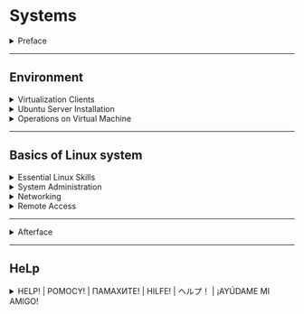 # Systems

<details>
<summary>Preface</summary>

The design of the software is subject to change,
so use common sense and know that Google is Your best friend.

</details>

***

## Environment

<details>
<summary>Virtualization Clients</summary>

Whoa, whoa, whoa, don't You forgot to download [Ubuntu Server] LTS iso?...
Good for You.

### VirtualBox Set up

Download VirtualBox:

- Visit the official VirtualBox website at https://www.virtualbox.org/.
- Navigate to the `Downloads` section.
- Choose the version of VirtualBox that corresponds to Your host operating system
(e.g., Windows, macOS, Linux, etc.).
- Click on the download link to start the download of the VirtualBox installer.

And now You (probably) can run virtualbox,
by windows search bar (WIN + Q and type in `VirtualBox` and click on `Oracle VM VirtualBox`).

Virtual Machine set up:

- Click on the `Quick create...` in the tools panel.
- Enter the name of the virtual machine.
- In the text box with the `ISO Image` name, enter the path to the .iso file.
- Check the box next to `Skip Unattended Instalation`.
- And click finish.

To configure the virtual machine, just right-click on it and select `Settings`.

To start the virtual machine,
just right-click on it and select `Start -> Normal Start`.

To turn off the virtual machine,
just right-click on it and select `Stop -> Power Off`.

You're done (need to celebrate with a NOT very large piece of cake)!

![Ups, the image is somewhere](./images/environment/virtualization_clients/virtualbox.png)

### Hyper-V Set up

First, You are obligated to have windows (10|11) pro.

- Open the `Control Panel` on Your Windows machine.
- Go to `Programs -> Programs and Features -> Turn Windows features on or off`.
- Scroll down and find `Hyper-V.`
- Check the box next to `Hyper-V` (and every subtree if windows is stupid)
and click `OK.`
- Windows will prompt You to restart Your computer. Save Your work and restart.

And now You (probably) can run Hyper-v,
by windows search bar (WIN + Q and type in `Hyper-v` and click on `Hyper-v Manager`).

Virtual Machine set up:

- Select a server,
it can be Your computer or another machine You can connect to.
The list of (currently) available servers is displayed in the left panel.
- Click on the `Quick create...` in the right panel.
- In the pop-up window, click on `_Local installation source`.
- Uncheck the box next to `Windows Secure Boot.`
- And select the .iso file on your local storage via button
`Change installation source`.
- That blue-filled button with `Create Virtual Machine` on it beckons you,
and you press it with an irresistible urge.

To configure the virtual machine, just right-click on it and select `Settings`.

To start the virtual machine, just right-click on it and select `Start`.

To turn off the virtual machine, just right-click on it and select `Turn off`.

You're done (need to celebrate with a very large piece of cake)!

![Ups, the image is somewhere](./images/environment/virtualization_clients/hyper-v.png)

</details>

<details>
<summary>Ubuntu Server Installation</summary>

### Installation

1. After you start up your VM by first,
select `Try or Install Ubuntu`.
1. Choose the language, and believe me,
sooner than later but you will change
the language of your system to English anyway,
so do not create problems for your future self
and choose the language right away
(But just don't choose British English, remember -
"coloUr" is the most evil thing you can meet in your life.).
1. `Continue without updating`.
1. If I were you, I'd leave keyboard configuration
as default, so just `Done`.
1. This is just a virtual machine installation,
so I don't think you need any proprietary drivers.
`Done`.
1. Wait 5 seconds for configuration and ~~`DonDoDon` :pouting_cat:~~ `Done`.
1. Configure your proxy, or just `Done`.
1. Wait 5 second for configuration and `Done`.
1. Configure storage, or `Done`.
1. You have second chance to configure storage,
or just `Done`.
1. Then `Continue` if you want installation to begin.
1. And after installation is complete, just click `Enter`.

### Partitioning in the installer

On the storage configuration page:

- Choice the drive that will be used as boot device.
- Press enter when you choice the drive name and select: `Use As Boot Device`.
- For a healthy and proper Linux installation you should create:
root ('/'), home ('/home') and boot ('/boot') partitions.
- Select free space point (under the drive name) and click on `Add GPT Partition`.
- Specify the size of the partition space.
- Select the `Mount` You want it to be.

After all Mounts get created with proper size, you're done with that section.

### Partitioning using LVM (Logical Volume Manager)

Soooo, why again You should make life more difficult for yourself and use LVM?
Ah, yeah, how can i forgor, to:

- Increase flexibility - You can easily add more space to an existing volume
by adding a new drive to the group.
- Improve performance - You can spread data between drives,
so also spread the reading of that data.
- Make the system more fault tolerance - create a mirroring for the logical volume
(space - 20G, but you can use as user only 10G).

To start use LVM:

- Select `Create volume group`.
- Check the devices You want to be in the group and click create.
- And after that You can use the free space of the group to create partitions
like in section above.

### Swap space

We all get hungry from time to time.
The operating system is no exception,
so we need to provide it with a special place
from which it can draw memory when it runs out of RAM.
That's what the swap space is made for.

So to specify the swap space:

- From the free space, select - `Create volume group`.
- Specify the size of the swap space
- In the section `Format`, choice - `swap`.

And that's all You need to create swap space.

### Example Storage Configuration

![Ups, the image is somewhere](./images/environment/ubuntu_server_installation/Example_storage_configuration.png)

To run machine the drive with grub should be on the first sata port (sata 0).

</details>

<details>
<summary>Operations on Virtual Machine</summary>

### Virtualbox

#### ***Network Configuration***

To specify the network adapter:
  
- Right-click on VM and select `Settings`.
- In the left panel select `Network`.
- Make the `Enable Network Adapter` checked.
- Select the type of adapter (`Attached to...`): NAT, Bridge, Hostonly.

The difference between them is that:

- Hostonly: VM has no access to the network, so only host can access it.
- Nat: the VM can be accessed only from the local network.
- Bridge: any machine on the internet can access the VM.

#### ***Creating a clone of the system***

To create a clone:

- Right-click on VM.
- Select `Clone...`.
- Name it and give the place for this clone.
- Decide if you want to keep MAC addresses for
network adapters or genrerate new ones.

It's your first clone (for this guide at least)!

#### ***Creating a snapshots***

To create a snapshot:

- On the right side of the VM board click on 3-dot menu.
- Select the `Snapshots` point.
- Click `Take` on the tools bar on the top.

It's your first snapshot (for this guide at least)!

### Hyper-v

#### ***Network-adapter Configuration***

To specify the network adapter:
  
- In the left panel `Virtual switch manager...`.
- And choice the type of switch:
external(bridge), internal(nat), private(hostonly).
- Then `OK`.
- Right-click on VM, `Settings...`.
- In hardware section, `Add hardware`.
- Select `Network adapter` and then `add`.
- Click on the adapter
- In drop-down menu `virtual switch` select
the switch you created in point 2.

#### ***Export of the system***

To export (create a clone):

- Right-click on VM.
- Select `Export...`.
- Select where to export

#### ***Creating a checkpoints***

To create a checkpoint (snapshot):

- Right-click on VM.
- Select `Checkpoint`.

#### ***Microsoft specials***

~~Why the f**k you always tend to have your own naming...~~

### Clone vs Snapshots

If the options to clone and make snapshot literally do the same thing,
then why do we have these options?

Snapshots are less large in space than clones
because they are incremental copies of a virtual machine's state.
This means that they only store the changes
that have been made to the virtual machine since the last snapshot was created.

But clones in exange can be transferred from one machine to another.

</details>

***

## Basics of Linux system

<details>
<summary>Essential Linux Skills</summary>

<div style="margin-left: 20px;">
<details>
<summary>First login to the sHELL</summary>

### Lame way to log in

When your coolers start spinning,
the rgb lights play all sorts of hues
and the screen shows a mysterious picture.

Welcome to the user login screen!
It should show something like this:

![Ups, the image is somewhere](./images/basics/essential_linux_skills/login_screen.png)

To log in,all you have to do is enter your login (username)
and then enter the most secret password the mind has ever had a chance to create.

And yes, that's all you had to do to complete this extremely hard subsection.

### Interesting way

Psst, psst, reader, do you like to remember passwords?

Yeah, me too. So why shouldn't we create additional login options?

You know, something like fido2, u2f security key,
or maybe we should use our own flesh for authentication?

First of all we must have some security authentication usb device.
It is a great pity that I do not have one.

In that case... We will use a simple usb drive!

We will use the [pam_usb] tool to achieve our destiny.

- Update the apt using `sudo apt update`.
- Install all packages form the instruction for `debian based` on [pam_usb].
- Also install make, gcc.
- Make `git clone 'link here'`.
- Move Yours current position to the pam_usb directory.
- Use `make` command.
- And `sudo make install`

All that's left to do is configure [pam_usb].

- Find the name of your us drive by `sudo fdisk -l`
- Find the name of user, who'll be log in by usb.
`getent passwd | awk -F: '$3 >= 1000 && $3 <= 60000 {print $1}'`
($3 = UID)
- Add the device using `sudo pamusb-conf --add-device YourDeviceName`
- And then user `sudo pamusb-conf --add-user YourUserName`
- The last task is to add our authentication method
so open file `/etc/pam.d/common-auth` via root
and add `auth sufficient pam_usb.so` to the top of the file.

The result of these efforts - will be a directory with a file on the drive:

![Ups, the image is somewhere](./images/basics/essential_linux_skills/password_usb0.png)

![Ups, the image is somewhere](./images/basics/essential_linux_skills/password_usb1.png)

And the login process now looks something like this:

![Ups, the image is somewhere](./images/basics/essential_linux_skills/login0.png)

![Ups, the image is somewhere](./images/basics/essential_linux_skills/login1.png)

</details>

<details>
<summary>Command line help</summary>

In this cruel world of injustice and suffering,
ahem... in our beloved linux (and especially ubuntu),
You, my amigo, definitely need reliable friends!

### man

First thing that you should recall when you encounter problems
(especially dementia) - man. Just write `man 'your command'`
and if man have something to say you, he will show you
the help instruction.

### tldr

better man

### A bit of luck

No one is ever privy to such details, but,
if the developer has sufficient knowledge in the field of UX,
then you can try your luck and simply write a command
without parameters. And if the front side of the coin shows an eagle,
it is even possible to see how to get help or maybe help itself.

![Ups, the image is somewhere](./images/basics/essential_linux_skills/help_itself.png)

### Uncle Google

You are desperate?
Want to find an answer?
Even more, you would like to find complete solution?

It's time to experience full power of internet,
we are going to use browser!

But before,... docker instalation!

- sudo apt install apt-transport-https ca-certificates curl software-properties-common
- curl -fsSL https://download.docker.com/linux/ubuntu/gpg | sudo apt-key add -
- sudo add-apt-repository "deb [arch=amd64]
https://download.docker.com/linux/ubuntu $(lsb_release -cs) stable"
- sudo apt update
- sudo apt install docker-ce

And now, installation and first run of perfect gui browser:
`sudo docker run -ti browsh/browsh https://youtube.com`.

Here we are on the best site of tutorials!

![Ups, the image is somewhere](./images/basics/essential_linux_skills/youtube_agreement.png)

*Mhm, youtube agreement, so..., I suppose*
*we just reject all of that. Aha, so i can't make any click*
*and tab also does not work...*

Solutions to this problem are not plentiful:

1. Connect to the our machine from the another machine with cursor.
1. Use keyboard-driven web-browser, e.g. elinks.

Personally, I prefer the first one.
But because the connection to the vm
is a separate point, you know where to find guide.

The result of our work is a beautiful and sharp vision of the internet:

![Ups, the image is somewhere](./images/basics/essential_linux_skills/youtube_cli.png)

</details>

<details>
<summary>Services and processes</summary>

### Processes

Most commonly used commands for processes,
definitely are: ps, kill, nice, and taskset.

#### ***ps***

ps — show a snapshot of current list of processes
(especially their pid).

`ps a` — to list entire list of processes.

#### ***kill***

kill — send a signal to a process.

`kill -KILL <PID>` — to kill the process
(similar to pkill).

`kill -STOP <PID>` — to stop the process.

`kill -CONT <PID>` — to continue the process.

#### ***nice***

nice — tool to change priority of process
(from -20 to 19)
(from max to min).

`nice --20 wget https://momcorp.com/playbot/hot-machines-without-secureboot.epub`
— this will execute this wget command (process) with the most high priority.

Or we can change nice index (usually in short - ni)
of the existant process — `sudo renice -n 5  -p 8721`.

Some notes:

- nice without sudo can set max 0 as ni.
- without sudo renice can only change
priority of the process to the lower value.

#### ***taskset***

We can assign a specific process to a specific CPU. So..., let's try it, I guess?

`taskset -p <PID>` — to show CPU affinity for the process.
E.g. return of the command 1f, that is equal to 00011111,
where the length of binary number if the number of the CPU,
and from the right to the left - attachment.
In this example process can be executed on:
CPU0, CPU1, CPU2, CPU3, CPU4.

To show the number of CPUs — `lscpu | grep ^CPU\\(s\\)`.

`taskset -p 0x5 <PID>` — assign CPU0, CPU2 to the process.

`taskset -c <CPU list> <PID>`.

`taskset -c 0,2 <PID>` — assign CPU0, CPU2 to the process

`taskset -c 0-2 <PID>` — assign CPU0, CPU1, CPU2 to the process

### Services

Linux users should be aware of certain service operations, such as:

- Enable service — `systemctl enable [--now] <Name of process>`
- Disable service — `systemctl disable [--now] <Name of process>`
- Start — `systemctl start <Name of process>`
- Stop — `systemctl stop <Name of process>`
- Restart — `systemctl restart <Name of process>`

</details>

<details>
<summary>Files and file systems</summary>

List of commands for this section: pwd, ls, cd, lsblk, mkfs.

#### ***pwd***

To show which directory you are currently in,
just type `pwd`

#### ***ls***

To show directory contents:

`ls` — shows all not hidden files and directories.

`ls -a` — shows all.

`ls -l` — like ls, but also shows size of the files,
their owners, permissions, last modification time.

#### ***cd***

To change your current possition — cd.

`cd <Path to the destination>`, path can be relative and global.

#### ***lsblk***

`lsblk -d` — show all drives.

`lsblk -d -o name,kname,fstype,size,type,rm,vendor,tran | grep -E 'usb|usb-c'` —
show only drives plugged by usb or usb-c.

#### ***mkfs***

`mkfs -t <Filesystem type> <Device name>` —
format the device with specific filesystem.

`mkfs.ext4 <Device name>` —
format the device with specific ext4 filesystem.

</details>

<details>
<summary>Permissions</summary>

File permissions in Linux dictate who can access a file
and how they can interact with it. They are represented
by a three-character sequence, commonly referred to as the `rwx` mode.

1. Read (r): Grants the ability to read the contents of a file.
1. Write (w): Allows the user to modify or change the contents of a file or directory.
1. Execute (x): Enables a user to execute a file,
which typically means running a program or viewing the contents of a directory.

These permissions are applied to three categories of users:

1. Owner: The user who created or owns the file.
1. Group: The group to which the file belongs.
1. Others: All other users on the system.

`chmod <options> <permissions> <file or directory>` — to change permissions.

`chmod 755 <path to the file>` — change premissions to the file.

`chmod -R 777 <path to the directory>` — change permissions to the directory
and its entire content.

</details>

<details>
<summary>Identity and Access Control</summary>

#### ***users***

Linux is a multi-user operating system,
meaning it can accommodate multiple users
with distinct identities and privileges.
Understanding the different user categories
and managing user accounts are essential aspects of Linux administration.

User Categories:

1. Root User: The ultimate administrative account with full control over the system.
1. System Users: Specialized accounts used by system services and applications.
1. Regular Users: Standard accounts granted to individuals for daily tasks.

Viewing All Users:

The `cat /etc/passwd` command displays a list of
all user accounts on the system. Each line contains information
about a single user, including their username, UID (user identifier),
GID (group identifier), home directory, and default shell.
To display only names, we can use: `awk -F':' '{ print $1}' /etc/passwd`.

In the most cases, to see users, you can log in,
the command `getent passwd | awk -F: '$3 >= 1000 && $3 <= 60000 {print $1}'`
will work just fine.

Identifying Login Users:

The `who` command lists all users currently logged into the system.
Each line displays the username, terminal name, login time,
and remote host from which the user logged in.

Switching Users:

To switch between user accounts without logging out,
use the su command followed by the username you want to switch to.
For example, to switch to the user netpai, use:
`su - netpai`.

#### ***groups***

Group Categories:

1. System Groups: Predefined groups used by system services and applications.
1. Primary Group: The default group to which a user belongs upon creation.
1. Secondary Groups: Additional groups a user can join for access control
and resource sharing.

Joining a Group:

To add a user to a group, use the `usermod` command followed by
the -g option for primary group or -G option for secondary groups:
`usermod [-g|-G] <group_name> <username>`

Removing from a Group:

To remove a user from a group, use the `gpasswd` command followed by the -d option:
`gpasswd -d <username> <group_name>`

Group Types:

1. Closed Groups: Membership requires explicit addition by an administrator.
1. Open Groups: Users can join or leave freely.
1. Nested Groups: Groups can be members of other groups,
creating a hierarchical structure.

Listing Groups:
`cat /etc/group`

#### ***ownership***

Linux utilizes two primary ownership levels:

- File Owner: The individual user who created or
has been explicitly assigned ownership of the file or directory.
- File Group: The group to which the file or directory belongs.
Users within this group may have specific permissions for the file or directory.

Change ownership:

`chown [options] <owner>:<group> <file or directory>`

`chown nerd:nerd .txt`

`chown -R nerd:nerd /home/nerd`

</details>

<details>
<summary>Metadata Management</summary>

#### ***size***

To check the size of a file or directory in Linux, you can use the
`du [options] <file or directory>`

Options:

`-h`: Human-readable format (e.g., KB, MB, GB)

`-s`: Summarize the total size for each argument

Usage:

`du <file>` — check the size of a file.

`du <directory>` — check the size of a directory.

`du -sh <directory>` — check the size of a directory in a readable format.

`du -s <directory>/*` — check the total size of all files in a directory.

`du -s <directory>**` — check the size of all files in a directory and its subdirectories.

#### ***space***

`df -h` — memory usage for mounts.

`free - h` — ram usage.

`du -sh $(find / -writable -user <user_name>)` — memory usage for the user

`du -sh $(find / -writable -group <group_name>)` — memory usage for the group

#### ***date & time***

`date` — to show date.

`sudo date -s <date>` — to set date.

</details>

<details>
<summary>File Interaction</summary>

#### ***read***

Go to the nano-vim section

#### ***search***

How original and no surprising at all, the command to search is called `find`.

More precisely: `find <path> [options] <criteria>`

`find <path> -name "file"` — find files by name.

`find <path> -type d` — find only directories

`find <path> -size +1M` — find all files greater then 1Mb.

As criteria can be used regex.

`find . -iregex '\.\/[a-z]+.md'` - find all files in current
directory that end by .md and have only characters before.

`fzf` - a lot better find.

#### ***copy***

`cp [options] <source> <destination>`

`cp <sFile> <dFile>` — for files.

`cp -R <sDirectory> <dDirectory>` — for directories.

#### ***rename & replace***

To rename or replace you can use — `mv`.

`mv [options] <source> <destination>`

`mv -p <sFile> <dFile>` — for files with preserving file attributes.

`mv -R <sDirectory> <dDirectory>` — for directories.

#### ***create***

Files:

`touch [options] <list of names or pathes>` — for file creation.

`touch t1 t2 t3` — create 3 files with prefix `t` in the current directory.

Directories:

`mkdir [options] <list of names or pathes>` — for directory creation.

`mkdir test` — create test directory in the current directory.

`mkdir -p ./test1/nested_test` — create nested_test directory in the current directory,
but also create all parent directories that does not exist.

#### ***info***

`file [options] <file path or name>` — short information about file.

`file t1`

`stat [options] <path or name>` — displays some useful information
about the object.

`stat t2`

`stat test1`

`exiftool [options] <path or name>` — one of the best metadata tool.

#### ***delete***

`rm [options] <source>`

`rm <sFile>` — for files.

`rm -R <sDirectory>` — for directories.

</details>

</div>

</details>

<details>
<summary>System Administration</summary>

<div style="margin-left: 20px;">

<details>
<summary>Useful Linux system tools</summary>

#### ***top***

top — interective and more complex then ps manager of processes.

`top -u root` — show all processes attached to the root.

#### ***htop***

:astonished: Is it a `top` but with a friendly design,
complex features and the ability to not only write commands in loop
but also `click` buttons?

#### ***netstat***

netstat is a powerful tool for network troubleshooting and monitoring.

`sudo apt install net-tools` — to install.

`netstat -a` — shows all conections.

`netstat -na` — shows all connections
without resolving names.

`netstat -nat` — shows tcp connections.

`netstat -r` — shows routing table.

`netstat -tn` — shows tcps where data transferring is active.

#### ***Terminator***

`sudo apt install terminator` — for installation.

since this is a gui application then we ought to install xvfb
for virtual monitor,.... good luck somehow display it!

#### ***tmux***

Just type `tmux` and you are in heaven.

All commands start with `ctrl + b`:

- `c` — create new window.
- `n or p` — move to the next ot previous window.
- `&` — kill current window.
- `% or `` — split current panel verticaly or horizontaly.
- `x` — close panel.
- `d` — exit from the tmux (and save it, somelike minimize).
- `:` — and then `kill-session` to exit and end process.

`tmux ls` — list sessions.

`tmux attach -t <number_of_the_session>` — return to the session.

</details>

<details>
<summary>Console editors</summary>

![Ups, the image is somewhere](./images/basics/system_administration/meme.png)

#### ***vim***

Literally less complex version of neovim.

#### ***nano***

It should be pre-installed. Just type `nano [options] <path_to_the_file>`

`nano -l <file>` — open the file and
displays the line number to the left of the text area.

When nano is opened, press: (ctrl/command) + W to show help.
And after you read this `tutorial`, my congratulations,
you mastered nano.

#### ***neovim***

History evolution:
vi -> vim -> neovim.

`sudo apt install neovim` — to install.

Please, write `nvim` and then `:Tutor`. This will be a short guide to neowim.

And after that... PLUGINS!

To install plugins watch [this prefect video] with one remark:
change `sudo packman -S ...` to `sudo apt install ...`

And e.g. we can convert neovim into a chat with OpenAI GPT:

![Ups, the image is somewhere](./images/basics/system_administration/neovim_gpt.png)

</details>

<details>
<summary>sudo command</summary>

#### ***sudo***

Sudo is a command-line utility that allows users to execute
commands with the privileges of the root user.

#### ***Who can use sudo***

In the first place we should look inside sudoers file.
To check out the sudoers file,
simply type “sudo visudo” and it’ll pop open.
Inside the sudoers file,
you can assign specific sudo permissions to users and groups.
We use a special syntax for this:

[user] [host]=([run as]) [commands]

user: The user who will be granted the permissions.
host: The host on which the user can run commands.
run as: Defines the users as whom the commands can be run.
commands: The specific commands that the user is allowed to run.

![Ups, the image is somewhere](./images/basics/system_administration/sudoers_vanile.png)

A user can also inherit sudo permissions from the groups he is in.

#### ***Examples***

- `alice ALL=(bob) ALL` — alice can execute any command from bob user on any host.
- `bob ALL=(ALL) NOPASSWD: /usr/bin/apt update` — bob can execute apt update from.
any host and user
- `ALL ALL=(ALL) ALL` — everyone can do whatever they want.
- `edna name_of_specific_host=(edna) ALL` — edna can execute any comand only when
she is login from name_of_specific_host.

</details>

<details>
<summary>Users operations</summary>

#### ***creating users***

##### **useradd**

`useradd [options] <username>`

Some options:

- `-M` — create without a directory.
- `-s` — specify shell.
- `-e` — specify the expire date, when user'll be disabled.
- `-p` — set a password.
- `-u` — set a user ID (UID) manually.
- `-g` — create user and make him a member of specific group
(use group id for that).

Examples:

- `sudo useradd -e 2024-05-30 <username>` — user'll be disabled by the date.
- `sudo useradd -M <username>` — user without home directory.
- `sudo useradd -u 4444 <username>` — user with 4444 UID.
- `sudo useradd -g 27 <username>` — user'll be added to the group with GID 27
(sudo on my machine).

##### **adduser**

`adduser [options] <username>` — friendlier version of useradd,
by default generate password and home directory,
and some additional information about user.

#### ***creating groups***

##### **groupadd**

`groupadd [options] <groupname>`

Some options:

`-g` — create a group with specific GID
`-r` — create a system group

##### **addgroup**

`addgroup [options] <groupname>` — friendlier version of groupadd,
by default choosing Debian policy conformant GID values

#### ***add users to groups***

##### **usermod**

`usermod [options] <username>`

`usermod -aG <groupname> <username>` — add user to the group.

##### **gpasswd**

`gpasswd [options] <username>`

`gpasswd -a <username> <groupname>` — attach user to the group.

#### ***deleting users***

1. `sudo killall -u <username>` — kill all users processes and log him out.
1. `sudo passwd -l <username>` — block user (he can't log in).
1. `crontab -r -u <username>` — stop all system jobs.
1. `id -nG <username>` — check all his groups.
1. `sudo deluser <username> <groups>` — remove him from groups.
1. `sudo userdel -r <username>` — remove user and home directory.

#### ***deleting groups***

`sudo groupdel <groupname>`

#### ***managing users passwords***

- `sudo passwd <username>` — change password for the user.
- `sudo chage -M 90 <username>` — make password periodically (90 days)
changeable for the user.

</details>

<details>
<summary>Aliases</summary>

`alias <alias>='<another_text>'` — create a alias for another text.

`alias vim='nvim'`
`alias neovim='nvim'`

`ln <path_to_file> <path_to_link>` — create an alias for file (symbolic link).

`ln \home\nerd\really_secret\pierogi_recipe.secret \home\nerd\pierogi_link.scrt`

`ln -s <path_to_directory> <path_to_link>` —
create an alias for directory (soft link).

`ln -s secret/really_secret/super_secret/securets shortcut_secret`

</details>

<details>
<summary>Package management</summary>

#### ***YUM***

Distributions: CentOS

Extension: .rpm

Install package: `sudo yum install <package_name>`

Delete package: `sudo yum remove <package_name>`

#### ***RPM***

Distributions: Fedora, openSUSE

Extension: .rpm

Install package: `sudo rpm -i <package_name>`

Delete package: `sudo rpm -e <package_name>`

#### ***APT***

Distributions: Debian-based, Ubuntu

Extension: .deb

Install package: `sudo apt install <package_name>`

Delete package: `sudo apt remove <package_name>`

#### ***APT-GET***

Distributions: Debian-based, Ubuntu

Extension: .deb

Install package: `sudo apt-get install <package_name>`

Delete package: `sudo apt-get remove <package_name>`

#### ***DPKG***

Distributions: Debian-based, Ubuntu

Extension: .deb

Install package: `sudo dpkg -i <package_name>`

Delete package: `sudo dpkg -r <package_name>`

#### ***PACMAN***

Distributions: ArchLinux

Extension: .pkg.tar.xz

Install package: `sudo pacman -S <package_name>`

Delete package: `sudo pacman -R <package_name>`

</details>

<details>
<summary>Compiling from source</summary>

It really depends on exactly what you are trying to compile.
But here are the most common compilation utilities:
cmake, make, gcc, gcc-go, golang-go (or for last two
just `sudo snap install go --classic` instead of apt vesion).

But what I highly recommend is to install docker
(instruction somewhere above)
it makes your life a lot easier,
when you are not depending on the environment,
and also... DOCKER HUB, probably it's the easiest
way to install things, espesially when it's
spiteful and popular enough to be on that hub.

Examples:

- go above and look example with gcc and make
in pam_usb installation.
- go above and look example with docker (dockerhub)
browsh installation.

</details>

<details>
<summary>Space management</summary>

`sudo apt install duf` -> `duf` —
good-looking and intuintive tool, to display space availability

`sudo apt install tree` -> `tree` —
explore directories in tree like architecture.

`sudo apt install mc` -> `mc` —
file manager.

`sudo apt install nnn` -> `nnn` —
better mc.

`sudo apt install ranger` -> `ranger` —
better nnn.

`sudo apt install cargo` -> `export PATH=$PATH:<home_directory>/.cargo/bin`
— rust installer for next few programs.

`cargo install dua-cli` — space visualizer in progess bar style.

`cargo install diskonaut` — space visualizer in treemap style
(like such macroeconomics rectangle graphs).

</details>

<details>
<summary>Drives and partitions</summary>

`umount /dev/sda<number>; resize2fs /dev/sda<number> 200G` —
resize partition sda\<number> to 200G.

`umount /dev/sdb<number>; mkfs.ntfs /dev/sdb<number>` —
change filesystem of partition sdb\<number> to ntfs.

`lvresize -L 20G /dev/vg0/lv-2; resize2fs /dev/vg0/lv-2` —
resize logical volume lv2 to 20G.

</details>

<details>
<summary>Creating ext4 file system and permanently mounting</summary>

#### ***DISCLAIMER***

- We have a drive... yeah, I think it's a pretty cool device.
It cans read bytes, write bytes..., and in simpler terms, that's all.
- If we are incredibly lucky, probably, we have OS on our host.
And if we are the type of person, who likes to sort things up,
we could split our driver to partitions, you know, like add some
partitions to a big box to create smaller boxes.
- Ok, I doubt, that you will write the size and index of the first byte
for each file on the paper. So we will set some filesystems for our partitions.
- Filesystems are very complex animals, to make them work with our OS,
we have to create interface through which OS'll speak with FS.
In other words, we're going to mount it (create a mount point for OS).
(You can imagane it like we give reference for partition FS to our OS FS).

Pretty flimsy construction, don't you think?.. I don't think so either.

#### ***Linuх***

1. `sudo fdisk -l` — list all drives.
1. `sudo fdisk <drive>` — create \<partition> on \<drive>.
1. `sudo mkfs.ext4 <partition>` —
format \<partition> with ext4 filesystem.
1. `sudo mkdir /mnt/<partition_name>` — create a directory in root.
1. `sudo mount <partition> /mnt/<partition_name>` —
mount ext4 filesystem of \<partition> to the directory
(create a `link` to the \<partition> filesystem in the directory).
1. `sudo blkid` — to find \<partition_UUID>.
1. `sudo nano /etc/fstab` — the file with filesystems configs.
1. insert this text to the end of file:
`UUID=<partition_UUID> /mnt/<partition_name> ext4 defaults 0 2` —
so, this line says the following: the mount for the \<partition> FS
is in the directory, it's ext4 FS, 'default' as mount option,
0 - that we don't want backups, and 2 - the number of priority
to load FSs (because we want in the first place load or main FS
without her we can't reach '/mnt/\<partition_name>' directory anyway).

If we do not want mount to be permanently
(to system automaticly load FS for out partition),
we can stop on point 5 including (to do it manually via 'maunt').

</details>

<details>
<summary>Managing logical volumes</summary>

- `sudo pvcreate <partition>` —
intitalize metadata to th partition
(create physical volume).
- `sudo vgcreate <vgroup_name> <physical_volume>` —
create volume group from the physical volume.
- `sudo vgextend <vgroup_name> <another_physical_volume>` —
add new pv to the vg.
- `sudo lvcreate -n <logicalv_name> -L 10G <vgroup_name>` —
create logical volume (some kind of partition) from the vg.
- `sudo mkfs.ext4 <logicalv_name>` —
format the lv with ext4 FS.
- `sudo lvremove <logicalv_name>` —
delete lv.
- `sudo vgremove <vgroup_name>` —
delete vg.

</details>

<details>
<summary>System monitoring</summary>

#### ***tiptop***

So here we will use the best tool for monitoring —
tiptop.

`sudo apt install tiptop` — for installation.

Type `tiptop` and
*...."The Sound of dial-up Internet"....*
~~Mhm.., obviously it's not working well on VM. What the irony with naming~~

#### ***glances***

So here we will use the best tool for monitoring —
glances.

`sudo apt install python3 python3-pip python3-dev;
sudo pip3 install glances;
sudo ln -s /usr/local/bin/glances /usr/bin/glances` — for installation.

Type `glances` and the tool will appear. Press `h` for help.

</details>

</div>

</details>

<details>
<summary>Networking</summary>

<div style="margin-left: 20px;">

<details>
<summary>Network configuration</summary>

Since `network configuration` is a comples topic,
here is just a bunch of random commands:

- `ifconfig` — show the network interfaces.
- `ip a` — very similar to above.
- `route` — show routing table.
- `sudo dhclient -v` — ask dhcp about address.
- `sudo dhclient -v -r` — release the address given from dhcp.
- netstat commands
- `sudo ifconfig <network_adapter> down` — stop the netwrok adapter.
- `sudo ifconfig <network_adapter> up` — start ... .

netplan — is a standart tool to configure network interfaces in ubuntu.
On other machines more traditional is the /etc/networ/interfaces way.
We can access netplan's configuration file by
going to the /etc/netplan directory and open file
with name `00-installer-config.yaml`. For me it contains:

```console
# This is the network config written by 'subiquity'
network:
  ethernets:
    enp0s3:
      dhcp4: true
    enp0s8:
      dhcp4: true
    enp0s9:
      dhcp4: true
  version: 2
```

Here we can see our network configuration.
E.g. we can add new interface if that is not here;
delete some existant interface;
make the interface with static ip,
just setting dhcp4 to flase,
and by specify the address and gateway manually:

```console
dhcp4: false
addresses:
    -<address1>/<mask>
gateway4: <address2>
```

or specify DNSs:

```console
nameservers:
    addresses: [<address3>, <address4>]
```

*I personaly prefer the traditional way of network interfaces.*
~~And if you want too, please read about that by yourself.~~

After changing this .yaml file, use the command `netplan apply`
to make changes work.

</details>

<details>
<summary>SSH service</summary>

Before we begin, INSTALLATION:

`sudo apt-get install openssh-server` — for server.

`sudo apt-get install openssh-server` — for client.

`sudo systemctl enable --now ssh` — to make service work.

#### ***client configuration***

To configure client, please find file: `\etc\ssh\ssh_config`.

Open it with nano(or with something else) and be horrified.
Because we already have all possible configurations with example
values in the comments (god bles the guy who done that).

The most interesting directives (options):

- Port — to change standart ip port for ssh connection to server  `Port 22`.
- ForwardX11 — to make it possible run gui apps on server and send
screen to the host  `ForwardX11 yes`.
- ForwardAgent — to make it possible share secure SSH-Keys with server
  `ForwardAgent`, e.g. to make commits from server to your repository.

`sudo systemctl restart ssh` — restart service to read config with changes.

#### ***server configuration***

To configure client, please find file: `\etc\ssh\sshd_config` (yahoo, daemon).

Open that with text editor.

The most interesting directives (options):

- Port — to change standart ip port for ssh connection to listening  `Port 22`.
- AddressFamily — which kind of ip use 4 or 6   `AddressFamily inet`(for 4).
- UsePAM — define if client can use PAM(Pluggable Authentication Module)
for log in  `UsePAM yes`.
- ClientAliveInterval — how long session of the client will be active
  `ClientAliveInterval 150m`(e.g. 150 minut).
- MaxAuthTries — how many times client can make mistakes while log in process
  `MaxAuthTries 5`.
- MaxSessions — max count of active sessions  `MaxSessions 3`.
- LoginGraceTime — timeout for every mistake while log in
  `LoginGraceTime 1m`.

`sudo systemctl restart ssh` — restart service to read config with changes.

#### ***tunneling***

So waht is tunneling in ssh?

I do not know how about You, but i prefer to learn by examples.
Image, that You have server on which the database is running localy on some port,
and You want to access that database.
You have to connect to the server (via ssh) and ask your server
to connect Your host to the database. So, server brings
db port, connect it to your port and you are done.

In other words, when ssh is like phone call,
where phone number is ip of server. Tunneling is more like calling a call center
and being transferred to a specific department.

To achive that use this template:

`ssh -L <local_port>:<localhost>:<remote_port> <user>@<server_ip>`

`ssh -N -L <local_port>:<localhost>:<remote_port> <user>@<server_ip>`
— the same as above but without shell session.

Exm: `ssh -L 33:127.0.0.1:77 sundar@8.8.8.8`

#### ***SCP***

~~SCP(Special Containment Procedures) is a fundation that specialize in~~
~~the containment and study of anomalous creatures or objects to protect mankind.~~

SCP(Secure Copy Protocol) is a protocol which allows you to securely transfer
files between a local host and a remote host.

`scp <host_file> <user>@<server_ip>:<server_where>`
— copy the file from host to the server.

`scp <user>@<server_ip>:<server_file> <host_where>`
— copy the file from server to the host.

</details>

<details>
<summary>NFS service</summary>

~~InSTARr Platinum (a zillion "ORA" output in the shell)~~

#### ***server***

Install server — `sudo apt install nfs-kernel-server`.
`sudo systemctl enable --now nfs-kernel-server` — tunr it on.

`sudo chmod 775 <directory_to_share>` — make share directory accessable.

`sudo nano /etc/exports`
and then add this line:`<directory_to_share> <client_ip>([options])`.
E.g `/ 22.22.22.21(rw,sync,no_subtree_check)`

`sudo systemctl restart nfs-kernel-server` after changes.
And we should have possibility to connect to.

#### ***client***

Install client — `sudo apt install nfs-common`. (Debian-based)

Install client —
enable `Services for NFS` with all subpoints in Windows Featurs. (Windows)

Connection:

TERMiNAL`sudo mount -t nfs <host_ip>:<directory_to_share> <mount_point>`.
To mount shared directory to mount point.

CMD`mount \\<host_ip><directory_to_share> <drive_letter>:`.
E.g. `mount \\8.8.8.8\home Z:`. To mount shared directory to system
(will disappear after reboot).

![Ups, the image is somewhere](./images/basics/networking/nfs.png)

CMD`mount -o persistent=yes \\<host_ip><directory_to_share> <drive_letter>:`.
For permanently mounting.

#### ***fstab***

As metioned in previous topic, we will edit /etc/fstab
to make out mount permanent.

add this line to the file:
`<host_ip>:<directory_to_share> <mount_point> nfs defaults 0 2`.
And from now your system will automaticly mount this shared directory.

</details>

<details>
<summary>File Hosts and hostname</summary>

#### ***Hostname***

Open `/etc/hostname`, it containts your machine name,
which is used to identify your host in network,
also you can find your host name in your "shell cursor":
`<username>@<hostname>:~$<your_command>`

We can change this file and our hostname in "shell cursor"
will also change after reboot.

#### ***Hosts***

Open `/etc/hosts`, here are maps between adresses and names,
like dns. But the hosts file has a higher priority than any DNS servers.
So we can for example, reroute some websites?

Add line `127.0.0.1 www.google.com` to reroute your favorite uncle to localhost.

</details>

<details>
<summary>Configuring interfaces using nmtui</summary>

`sudo apt install network-manager` — to bit-to-bit repair the body of application.

`nmtui` — to start tool. And, oh boy, graphical interface.

We can:

- Set a hostname.
- Activate a connection.
- Edit a connection.

About Editing:

- Add new connection.
- Edit existant connection.
- Delete existant connection.

</details>

<details>
<summary>Firewall</summary>

#### ***iptables***

So, we can set very flexible network rules,
blocking specific traffic, set policy configure
port forwarding, and all of that in the *low-level*
interface of `iptables`.

Because i don't obligate to suffer, we'll not doing that.

#### ***ufw***

`ufw` — user-friendly version of iptables.

Example of usage:

- `sudo ufw enable` — to tunr on.
- `sudo ufw status verbose` — check status.
- `sudo ufw default deny incoming` — ban all connections to your server.
- `sudo ufw default allow outgoing` — allow all connections from server.
- `sudo ufw allow ssh` — to allow ssh.
- `sudo ufw status` — to diplay rules.

</details>

<details>
<summary>Assigning multiple IP addresses to network interfaces</summary>

Why again we want to do that?

*Whisper*.

Mhm, k, lets pretend I don't have schizophrenia.
So, e.g. hosting multiple services or network segregation.

if you want to assign multiple ip addresse:

- Open `/etc/netplan/00-installer-config.yaml`
- Where you have your interface add the addresses, like this:

```console
<interface>:
  addresses:
    - <netwrok1>
    - <netwrok2>
```

And now run `sudo netplan generate` — because netplan
is like "userfriendly interface" to configure network on ubuntu system,
we also should somehow change configuration for system network renderer.
So this command will configure this files for us.

Along with `sudo netplan apply` — to apply changes.

In the end — `reboot`.

</details>

<details>
<summary>Monitoring traffic using tcpdump</summary>

Should be already installed.

Typical usage is: `sudo tcpdump -i <interface> [filter]`.

Examples:

- `tcpdump -D` — to display all possible interfaces.
- `sudo tcpdump -i <interface>` — capture all traffic on the `interface`.
- `sudo tcpdump -i <interface> icmp` — capture only `icmp` packets
- `sudo tcpdump -i <interface> src <ip>` — capture traffic from the `source`.
- `sudo tcpdump -i <interface> dst <ip>` — capture traffic to the `destination`.
- `sudo tcpdump -i <interface> port <number>` — capture on the `port`.
- `sudo tcpdump -i <interface> src <ip> and dst port <number>` —
capture traffic from the `ip` and destination on the `port`
- `sudo tcpdump -i <interface> src portrange <smaller_number>-<bigger_number>` —
capture on the range of ports.

</details>

</div>

</details>

<details>
<summary>Remote Access</summary>

<div style="margin-left: 20px;">

<details>
<summary>SSH</summary>

#### ***putty***

**Download:**

1. Go to the [putty main page].
1. Click `Download`.
1. Select the platform you prefere.

**Usage:**

Run application, it should looks +- like that:

![Ups, the image is somewhere](./images/basics/remote_access/putty_main.png)

Change the `Port` if it's not default(22).

In the field `Host Name (or IP address)` enter IP address
of the server (or hostname, if you have specified map hostname:address in your
analog of `hosts` file or DNS server). And then press that tantalizing button: `Open`.

You should see this:

![Ups, the image is somewhere](./images/basics/remote_access/putty_login.png)

Enter `username` and then `password`.

My congratulations you successfully entered your session.

#### ***mremoteNG***

**Download:**

1. Go to the [mremoteNG main page].
1. Click `Download`.
1. Choose your option.

**Usage:**

Run application, it should looks +- like that:

![Ups, the image is somewhere](./images/basics/remote_access/mremote_main.png)

... Ok i can't stand it for such long period.

Naviagte to: `Tools` -> `Options` -> `Theme`.
Make sure checkbox `Enable Themes` have mark.
And choose `dracula` theme. A bunch better.

![Ups, the image is somewhere](./images/basics/remote_access/mremote_dracula.png)

In the `Connections` section click on...
On this little something:
![Ups, the image is somewhere](./images/basics/remote_access/little_what.png)

And then configure connection under `Connections` head of tree by clicking on it.
In the appeared menu change: `Protocolo` to SSH v2,
`Port` - change it if you don't use default,
`Hostname/IP` - write the address,
`Username` - enter your username,
`Pssword` - enter your password.
And now we can automaticly connect to the server
(right-click on your connection and `Connect`).

My congratulations you successfully entered your session.

![Ups, the image is somewhere](./images/basics/remote_access/connection_mremote.png)

#### ***MobaXtrem***

**Download:**

1. Go to the [MobaXtrem main page].
1. Click `Download`.
1. Choose `Free` version.
1. Choose `Version`, portable ot installer.

**Usage:**

Run application, it should looks +- like that:

![Ups, the image is somewhere](./images/basics/remote_access/moba_main_paig.png)

Click on `Sessions` and choose `SSH`.

![Ups, the image is somewhere](./images/basics/remote_access/moba_session_page.png)

Specify `Port` if it's not standart,
specify `username`,
and obviously how to connect:
per hostname or direclty per address.
Then — `OK`.

And now you only have to enter `password`.

My congratulations you successfully entered your session.

![Ups, the image is somewhere](./images/basics/remote_access/moba_connection.png)

</details>

<details>
<summary>VNC (optional)</summary>

Since optional, then optional.

</details>

</div>

</details>

***

<details>
<summary>Afterface</summary>

That's a sweetie honey - [awesome-cli-apps], that's all you need in cli linux.

Also I took this whole tutorial as an "introductory" guide to linux,
so I wrote it as I took it.

</details>

***

## HeLp

<details>
<summary>HELP! | POMOCY! | ПАМАХИТЕ! | HILFE! | ヘルプ！ | ¡AYÚDAME MI AMIGO!</summary>

### HELP

If you are not familiar with the English.... hold on, why you even reading that then?

### POMOCY

Jeśli nie jesteś zaznajomiony z angielskim, cóż,
użyj [deepl], jest chyba wystarczająco dobry...?

### ПАМАХИТЕ

Они держат меня в этом межгалактическом подвале уже третий день
по каленадрю Юпитера, вызовите бригаду космического десанта [deepl],
они должны знать что делать в таких ситуациях, наверное ...?

### HILFE

Wenn Sie mit der englischen Sprache nicht vertraut sind, verwenden Sie [deepl],
das ist wahrscheinlich gut genug, nehme ich an...?

### ヘルプ

英語に馴染みがなければ、[deepl]を使えばいい。

### AYÚDAME MI AMIGO

¿Si no estás familiarizado con el inglés, bueno, utiliza [deepl],
supongo que te servirá...?

</details>

<!-- ———————————————————————————————————————————————————————————————— -->

[deepl]: <https://www.deepl.com/>
[Ubuntu Server]: <https://ubuntu.com/download/server>
[pam_usb]: <https://github.com/mcdope/pam_usb>
[this prefect video]: <https://www.youtube.com/watch?v=69tzu7YVlx4>
[awesome-cli-apps]: <https://github.com/agarrharr/awesome-cli-apps>
[putty main page]: <https://www.putty.org/>
[MobaXtrem main page]: <https://mobaxterm.mobatek.net/>
[mremoteNG main page]: <https://mremoteng.org/>
